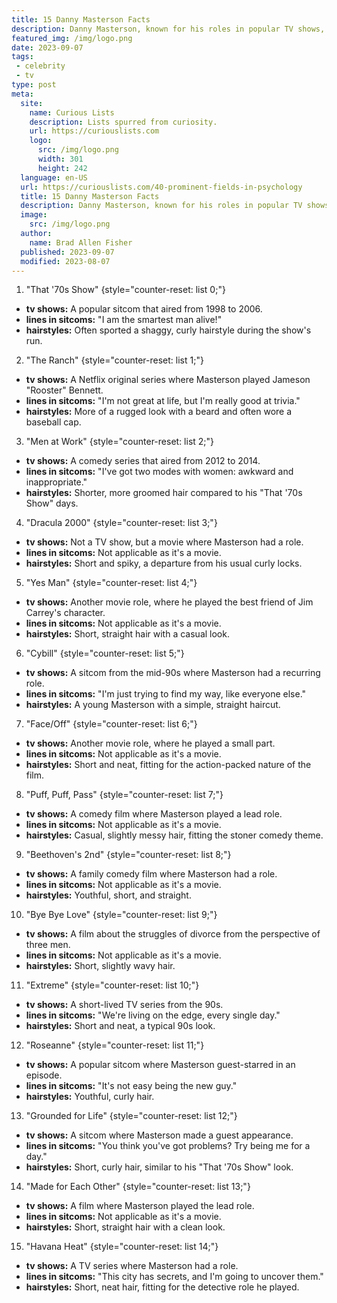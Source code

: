 ```yaml
---
title: 15 Danny Masterson Facts
description: Danny Masterson, known for his roles in popular TV shows, faces significant media attention due to his ongoing trial. Stay updated on the latest news.
featured_img: /img/logo.png
date: 2023-09-07
tags:
 - celebrity
 - tv
type: post
meta:
  site:
    name: Curious Lists
    description: Lists spurred from curiosity.
    url: https://curiouslists.com
    logo:
      src: /img/logo.png
      width: 301
      height: 242
  language: en-US
  url: https://curiouslists.com/40-prominent-fields-in-psychology
  title: 15 Danny Masterson Facts
  description: Danny Masterson, known for his roles in popular TV shows, faces significant media attention due to his ongoing trial. Stay updated on the latest news.
  image:
    src: /img/logo.png
  author:
    name: Brad Allen Fisher
  published: 2023-09-07
  modified: 2023-08-07
---
```

1. "That '70s Show" {style="counter-reset: list 0;"}
  - **tv shows:** A popular sitcom that aired from 1998 to 2006.
  - **lines in sitcoms:** "I am the smartest man alive!"
  - **hairstyles:** Often sported a shaggy, curly hairstyle during the show's run.

2. "The Ranch" {style="counter-reset: list 1;"}
  - **tv shows:** A Netflix original series where Masterson played Jameson "Rooster" Bennett.
  - **lines in sitcoms:** "I'm not great at life, but I'm really good at trivia."
  - **hairstyles:** More of a rugged look with a beard and often wore a baseball cap.

3. "Men at Work" {style="counter-reset: list 2;"}
  - **tv shows:** A comedy series that aired from 2012 to 2014.
  - **lines in sitcoms:** "I've got two modes with women: awkward and inappropriate."
  - **hairstyles:** Shorter, more groomed hair compared to his "That '70s Show" days.

4. "Dracula 2000" {style="counter-reset: list 3;"}
  - **tv shows:** Not a TV show, but a movie where Masterson had a role.
  - **lines in sitcoms:** Not applicable as it's a movie.
  - **hairstyles:** Short and spiky, a departure from his usual curly locks.

5. "Yes Man" {style="counter-reset: list 4;"}
  - **tv shows:** Another movie role, where he played the best friend of Jim Carrey's character.
  - **lines in sitcoms:** Not applicable as it's a movie.
  - **hairstyles:** Short, straight hair with a casual look.

6. "Cybill" {style="counter-reset: list 5;"}
  - **tv shows:** A sitcom from the mid-90s where Masterson had a recurring role.
  - **lines in sitcoms:** "I'm just trying to find my way, like everyone else."
  - **hairstyles:** A young Masterson with a simple, straight haircut.

7. "Face/Off" {style="counter-reset: list 6;"}
  - **tv shows:** Another movie role, where he played a small part.
  - **lines in sitcoms:** Not applicable as it's a movie.
  - **hairstyles:** Short and neat, fitting for the action-packed nature of the film.

8. "Puff, Puff, Pass" {style="counter-reset: list 7;"}
  - **tv shows:** A comedy film where Masterson played a lead role.
  - **lines in sitcoms:** Not applicable as it's a movie.
  - **hairstyles:** Casual, slightly messy hair, fitting the stoner comedy theme.

9. "Beethoven's 2nd" {style="counter-reset: list 8;"}
  - **tv shows:** A family comedy film where Masterson had a role.
  - **lines in sitcoms:** Not applicable as it's a movie.
  - **hairstyles:** Youthful, short, and straight.

10. "Bye Bye Love" {style="counter-reset: list 9;"}
  - **tv shows:** A film about the struggles of divorce from the perspective of three men.
  - **lines in sitcoms:** Not applicable as it's a movie.
  - **hairstyles:** Short, slightly wavy hair.

11. "Extreme" {style="counter-reset: list 10;"}
  - **tv shows:** A short-lived TV series from the 90s.
  - **lines in sitcoms:** "We're living on the edge, every single day."
  - **hairstyles:** Short and neat, a typical 90s look.

12. "Roseanne" {style="counter-reset: list 11;"}
  - **tv shows:** A popular sitcom where Masterson guest-starred in an episode.
  - **lines in sitcoms:** "It's not easy being the new guy."
  - **hairstyles:** Youthful, curly hair.

13. "Grounded for Life" {style="counter-reset: list 12;"}
  - **tv shows:** A sitcom where Masterson made a guest appearance.
  - **lines in sitcoms:** "You think you've got problems? Try being me for a day."
  - **hairstyles:** Short, curly hair, similar to his "That '70s Show" look.

14. "Made for Each Other" {style="counter-reset: list 13;"}
  - **tv shows:** A film where Masterson played the lead role.
  - **lines in sitcoms:** Not applicable as it's a movie.
  - **hairstyles:** Short, straight hair with a clean look.

15. "Havana Heat" {style="counter-reset: list 14;"}
  - **tv shows:** A TV series where Masterson had a role.
  - **lines in sitcoms:** "This city has secrets, and I'm going to uncover them."
  - **hairstyles:** Short, neat hair, fitting for the detective role he played.
